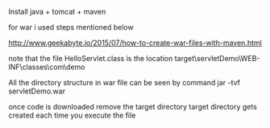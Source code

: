 Install java + tomcat + maven 

for war i used steps mentioned below 

 http://www.geekabyte.io/2015/07/how-to-create-war-files-with-maven.html 
 
 note that the file HelloServlet.class is the location 
 target\servletDemo\WEB-INF\classes\com\demo
 
 All the directory structure in war file can be seen by command 
 jar -tvf servletDemo.war  
 
 once code is downloaded remove the target directory 
 target directory gets created each time you execute the file 

